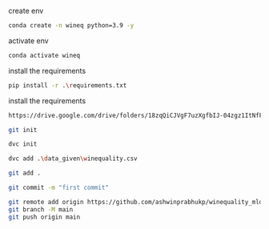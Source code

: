create env

```bash
conda create -n wineq python=3.9 -y
```

activate env
```bash
conda activate wineq
```
install the requirements
```bash
pip install -r .\requirements.txt
```
install the requirements
```bash
https://drive.google.com/drive/folders/18zqQiCJVgF7uzXgfbIJ-04zgz1ItNfF5?usp=sharing
```
```bash
git init
```
```bash
dvc init
```
```bash
dvc add .\data_given\winequality.csv
```
```bash
git add .
```
```bash
git commit -m "first commit"
```
```bash
git remote add origin https://github.com/ashwinprabhukp/winequality_mlops.git
git branch -M main
git push origin main
```